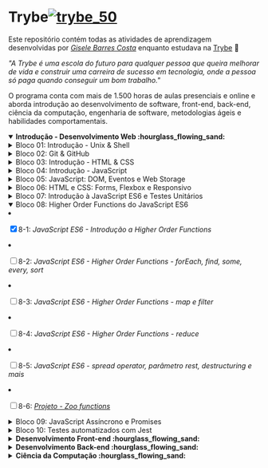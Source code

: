 # Trybe[![trybe_50](https://user-images.githubusercontent.com/48166556/111015178-4e73cb80-8386-11eb-8513-331461ef8448.png)](https://www.betrybe.com)

Este repositório contém todas as atividades de aprendizagem desenvolvidas por _[Gisele Barres Costa](https://www.linkedin.com/in/giselecosta/)_ enquanto estudava na [Trybe](https://www.betrybe.com/) :rocket:

_"A Trybe é uma escola do futuro para qualquer pessoa que queira melhorar de vida e construir uma carreira de sucesso em tecnologia, onde a pessoa só paga quando conseguir um bom trabalho."_

O programa conta com mais de 1.500 horas de aulas presenciais e online e aborda introdução ao desenvolvimento de software, front-end, back-end, ciência da computação, engenharia de software, metodologias ágeis e habilidades comportamentais.

<details open>
  <summary>
    <b> Introdução - Desenvolvimento Web :hourglass_flowing_sand: </b>
  </summary>
  
  <details>
    <summary>
      Bloco 01: Introdução - Unix & Shell
    </summary>

- [x] 1-3: _Fundamentos do Desenvolvimento Web_
- [x] 1-3: _Introdução - Unix & Shell_
- [x] 1-3: _Unix & Bash - Part 1_
- [x] 1-4: _Unix & Bash - Part 2_

  </details>

  <details>
    <summary>
      Bloco 02: Git & GitHub
    </summary>

- [x] 2-1: _O que é e para que serve?_
- [x] 2-2: _Entendendo os comandos_
- [x] 2-3: _Internet - Entendendo como ela funciona_

  </details>

  <details>
    <summary>
    Bloco 03: Introdução - HTML & CSS
    </summary>

- [x] 3-1: _Introdução - HTML & CSS_
- [x] 3-2: _HTML & CSS - Estruturas de página_
- [x] 3-3: _HTML & CSS - Primeiros passos em CSS_
- [x] 3-4: _HTML & CSS - Seletores e posicionamento_
- [x] 3-5: _HTML Semântico_
- [x] 3-6: _[Projeto - Lessons Learned](https://giisele.github.io/projects/3_lessons_learned)_

  </details>

  <details>
    <summary>
      Bloco 04: Introdução - JavaScript
    </summary>

- [x] 4-1: _Introdução - JavaScript_
- [x] 4-1: _JavaScript - Primeiros passos_
- [x] 4-2: _JavaScript - Array e loop For_
- [x] 4-3: _JavaScript - Lógica de Programação e Algoritmos_
- [x] 4-4: _JavaScript - Objetos e funções_
- [x] 4-5: _[Projeto: Playground Functions](https://giisele.github.io/projects/4_playground_functions)_

  </details>

  <details>
    <summary>
     Bloco 05: JavaScript: DOM, Eventos e Web Storage
    </summary>

- [x] 5-1: _JavaScript - DOM e seletores_
- [x] 5-2: _JavaScript - Trabalhando com elementos_
- [x] 5-3: _JavaScript - Eventos_
- [x] 5-4: _JavaScript - Web Storage_
- [x] 5-5: _Fundamentos - JavaScript - Projetos_
- [x] 5-5: _[Projeto - Arte com Pixels](https://giisele.github.io/projects/5.1_pixels_art)_
- [x] 5-6: _[Projeto - Lista de tarefas](https://giisele.github.io/projects/5.2_todo_list)_
- [x] 5-7: _[(Bônus) Projeto - Meme Generator](https://giisele.github.io/projects/5.3_meme_generator)_
- [ ] 5-7: _[(Bônus) Projeto - Adivinhe a Cor]()_
- [ ] 5-7: _[(Bônus) Projeto - Carta Misteriosa]()_

  </details>

  <details>
    <summary>
      Bloco 06: HTML e CSS: Forms, Flexbox e Responsivo
    </summary>

- [x] 6-1: _HTML & CSS - Forms_
- [x] 6-2: _Bibliotecas JavaScript e Frameworks CSS_
- [x] 6-3: _Introdução - CSS Flexbox_
- [x] 6-3: _CSS Flexbox - Parte 1_
- [x] 6-4: _CSS Flexbox - Parte 2_
- [x] 6-5: _CSS Responsivo - Mobile First_
- [x] 6-6: _[Projeto - Trybewarts](https://giisele.github.io/projects/6_trybewarts)_

  </details>

  <details>
    <summary>
      Bloco 07: Introdução à JavaScript ES6 e Testes Unitários
    </summary>

- [x] 7-1: _JavaScript ES6 - let, const, arrow functions e template literals_
- [x] 7-2: _JavaScript ES6 - Objects_
- [x] 7-3: _Testes unitários em JavaScript_
- [x] 7-4: _[Projeto - JavaScript Testes Unitários](https://giisele.github.io/projects/7_js_testes_unitarios)_

  </details>

  <details open>
    <summary>
      Bloco 08: Higher Order Functions do JavaScript ES6
    </summary>

- [x] 8-1: _JavaScript ES6 - Introdução a Higher Order Functions_
- [ ] 8-2: _JavaScript ES6 - Higher Order Functions - forEach, find, some, every, sort_
- [ ] 8-3: _JavaScript ES6 - Higher Order Functions - map e filter_
- [ ] 8-4: _JavaScript ES6 - Higher Order Functions - reduce_
- [ ] 8-5: _JavaScript ES6 - spread operator, parâmetro rest, destructuring e mais_
- [ ] 8-6: _[Projeto - Zoo functions]()_

  </details>

  <details>
    <summary>
      Bloco 09: JavaScript Assíncrono e Promises
    </summary>

- [ ] 9-1: _JavaScript Assíncrono e Callbacks_
- [ ] 9-2: _JavaScript Promises_
- [ ] 9-3: _[Projeto - Carrinho de Compras]()_

  </details>

  <details>
    <summary>
      Bloco 10: Testes automatizados com Jest
    </summary>

- [ ] 10-1: _Primeiros passos no Jest_
- [ ] 10-2: _Jest - Testes Assíncronos_
- [ ] 10-3: _Jest - Simulando comportamentos_
- [ ] 10-4: _[Projeto - Jest Assíncrono e Mocking]()_

  </details>
</details>

<details>
  <summary>
    <b> Desenvolvimento Front-end :hourglass_flowing_sand: </b>
  </summary>

  <details>
    <summary>
      Bloco 11: Introdução - React
    </summary>

- [ ] 11-1: _Introdução - Front-end_
- [ ] 11-1: _Introdução - React_
- [ ] 11-1: _'Hello, world!' no React!_
- [ ] 11-2: _Componentes React_
- [ ] 11-3: _[Projeto - Movie Cards Library]()_

  </details>

  <details>
    <summary>
      Bloco 12: Componentes com Estado, Eventos e Formulários com React
    </summary>

- [ ] 12-1: _Components com estado e eventos_
- [ ] 12-2: _Formulários no React_
- [ ] 12-3: _[Projeto - Movie Cards Library Stateful]()_

  </details>

  <details>
    <summary>
      Bloco 13: Ciclo de Vida de Componentes e React Router
    </summary>

- [ ] 13-1: _Ciclo de vida de componentes em React_
- [ ] 13-2: _React Router_
- [ ] 13-3: _[Projeto - Movie Cards Library CRUD]()_

  </details>

  <details>
    <summary>
      Bloco 14: Metodologias Ágeis
    </summary>

- [ ] 14-1: _Metodologias Ágeis_
- [ ] 14-2: _[Projeto - Frontend Online Store]()_

  </details>

  <details>
    <summary>
      Bloco 15: Testes automatizados com React Testing Library
    </summary>

- [ ] 15-1: _RTL - Primeiros passos_
- [ ] 15-2: _RTL - Mocks e Inputs_
- [ ] 15-3: _RTL - Testando React Router_
- [ ] 15-3: _[Projeto - Testes em React]()_

  </details>

  <details>
    <summary>
      Bloco 16: Introdução ao Redux
    </summary>

- [ ] 16-1: _Introdução ao Redux - O estado global da aplicação_
- [ ] 16-2: _Usando o Redux no React_
- [ ] 16-3: _Usando o Redux no React - Prática_
- [ ] 16-4: _Usando o Redux no React - Actions Assíncronas_
- [ ] 16-5: _Testes em React-Redux_
- [ ] 16-6: _[Projeto - Trybe Wallet]()_

  </details>

  <details>
    <summary>
      Bloco 17: Projeto React
    </summary>

- [ ] 17-1: _[Projeto - Jogo de Trivia]()_

  </details>

  <details>
    <summary>
      Bloco 18: React & Context API
    </summary>

- [ ] 18-1: _Context API do React_
- [ ] 18-2: _React Hooks - useState e useContext_
- [ ] 18-3: _React Hooks - useEffect e Hooks customizados_
- [ ] 18-4: _[Projeto - StarWars Datatable com Context API e Hooks]()_

  </details>

  <details>
    <summary>
      Bloco 19: Projeto Final de Front-end
    </summary>

- [ ] 19-1: _[Projeto - App de Receitas]()_

  </details>

</details>

<details>
  <summary>
    <b> Desenvolvimento Back-end :hourglass_flowing_sand: </b>
   </summary>

  <details>
    <summary>
      Bloco 20: Introdução à SQL
    </summary>

- [ ] 20-1: _Introdução - Back-end_
- [ ] 20-1: _Introdução - Bancos de dados relacionais_
- [ ] 20-1: _Banco de dados SQL_
- [ ] 20-2: _Encontrando dados em um banco de dados_
- [ ] 20-3: _Filtrando dados de forma específica_
- [ ] 20-4: _Manipulando tabelas_
- [ ] 20-5: _[Projeto - All For One]()_

  </details>

  <details>
    <summary>
      Bloco 21: Funções SQL, Joins e Subqueries
    </summary>

- [ ] 21-1: _Funções mais usadas no SQL_
- [ ] 21-2: _Descomplicando JOINs, UNIONs e Subqueries_
- [ ] 21-3: _Stored Routines & Stored Functions_
- [ ] 21-4: _[Projeto - Vocabulary Booster]()_

  </details>

  <details>
    <summary>
      Bloco 22: Normalização e Modelagem de Banco de Dados
    </summary>

- [ ] 22-1: _Transformando ideias em um modelo de banco de dados_
- [ ] 22-2: _Normalização, Formas Normais e Dumps_
- [ ] 22-2: _Transformando ideias em um modelo de banco de dados - Parte 2_
- [ ] 22-3: _[Projeto - One For All]()_

  </details>

  <details>
    <summary>
      Bloco 23: Introdução ao MongoDB
    </summary>

- [ ] 23-1: _Introdução - NoSQL_
- [ ] 23-1: _MongoDB - Introdução_
- [ ] 23-2: _Filter Operators_
- [ ] 23-3: _[Projeto - Data Flights]()_

  </details>

  <details>

    <summary>
      Bloco 24: MongoDB: Updates Simples e Complexos
    </summary>

- [ ] 24-1: _Updates Simples_
- [ ] 24-2: _Updates Complexos - Arrays - Parte 1_
- [ ] 24-3: _Updates Complexos - Arrays - Parte 2_
- [ ] 24-4: _[Projeto - Commerce]()_

  </details>

  <details>
    <summary>
      Bloco 25: MongoDB - Aggregation Framework
    </summary>

- [ ] 25-1: _Aggregation Framework - Part 1_
- [ ] 25-2: _Aggregation Framework - Part 2_
- [ ] 25-3: _[Projeto - Aggregations]()_

  </details>

  <details>
    <summary>
      Bloco 26: Introdução ao desenvolvimento Web com NodeJS
    </summary>

- [ ] 26-1: _Intro - NodeJS_  
- [ ] 26-1: _Node.js   - Introdução_
- [ ] 26-2: _NodeJS - Fluxo Assíncrono_
- [ ] 26-3: _NodeJS - Arquitetura_
- [ ] 26-4: _Express: HTTP com Node.js_
- [ ] 26-5: _Praticando Express_
- [ ] 26-6: _[Projeto - Crush Manager]()_

  </details>

  <details>
    <summary>
      Bloco 27: NodeJS: Camada de Serviço e Arquitetura Rest e Restful
    </summary>

- [ ] 27-1: _Introdução - Arquitetura de Software_
- [ ] 27-1: _Arquitetura de Software - Camada de Model_
- [ ] 27-2: _Arquitetura de Software - Camada de Controller e Service_
- [ ] 27-3: _Arquitetura web - Rest e Restful_
- [ ] 27-4: _[Projeto - Store Manager]()_

  </details>

  <details>
    <summary>
      Bloco 28: Autenticação e Upload de Arquivos
    </summary>

- [ ] 28-1: _NodeJS - JWT - (JSON Web Token)_
- [ ] 28-2: _NodeJS - Upload de arquivos com Multer_
- [ ] 28-3: _[Projeto - Cookmaster]()_

  </details>

  <details>
    <summary>
      Bloco 29: Deployment
    </summary>

- [ ] 29-1: _Introdução - Deploy_
- [ ] 29-1: _Infraestrutura - Deploy com Heroku_
- [ ] 29-2: _Deploy - Gerenciadores de Processos_
- [ ] 29-3: _[Projeto - Stranger Things]()_

  </details>

  <details>
    <summary>
      Bloco 30: Projeto
    </summary>

- [ ] 30-1: _[Projeto - Trybeer]()_

  </details>

  <details>
    <summary>
      Bloco 31: Arquitetura: SOLID e ORM
    </summary>

- [ ] 31-1: _Arquitetura - Princípios SOLID_
- [ ] 31-2: _ORM - Interface da aplicação com o banco de dados_
- [ ] 31-3: _ORM - Associations_
- [ ] 31-4: _Boas práticas na escrita de testes_
- [ ] 31-5: _[Projeto - API de Blogs]()_

  </details>

  <details>
    <summary>
      Bloco 32: Sockets
    </summary>

- [ ] 32-1: _Arquitetura de Software - Camada de View_
- [ ] 32-2: _Sockets - TCP/UDP & NET_
- [ ] 32-3: _Sockets - Socket.io_
- [ ] 32-4: _[Projeto - Webchat]()_

  </details>

  <details>
    <summary>
      Bloco 33: Projeto Trybeer II
    </summary>

- [ ] 33-1: _[Projeto - Trybeer V2]()_

  </details>
</details>

<details>
  <summary>
    <b> Ciência da Computação :hourglass_flowing_sand: </b>
  </summary>

  <details>
    <summary>  
    Bloco 34: Arquitetura de Computadores e Redes
    </summary>

- [ ] 34-1: _Introdução - Ciência da Computação_
- [ ] 34-1: _Arquitetura de Computadores_
- [ ] 34-2: _Arquitetura de redes_
- [ ] 34-3: _Redes de computadores, ferramentas e segurança_
- [ ] 34-4: _[Projeto - Explorando os protocolos]()_

  </details>

  <details>
    <summary>
      Bloco 35: Introdução à Python e Raspagem de Dados da Web
    </summary>

- [ ] 35-1: _Aprendendo Python_
- [ ] 35-2: _Entrada e Saída de Dados_
- [ ] 35-3: _Raspagem de Dados_
- [ ] 35-4: _Testes_
- [ ] 35-5: _[Projeto - Tech news]()_

  </details>

  <details>
    <summary>
      Bloco 36: Programação Orientada a Objetos e Padrões de Projeto
    </summary>

- [ ] 36-1: _Introdução à programação orientada a objetos_
- [ ] 36-2: _Programação orientada a objetos na prática_
- [ ] 36-3: _Padrões de projeto_
- [ ] 36-4: _[Projeto - Relatórios de Estoque]()_

  </details>

  <details>
    <summary>
      Bloco 37: Algoritmos e Estrutura de Dados
    </summary>

- [ ] 37-1: _Estrutura de Dados I - Arrays_
- [ ] 37-2: _Estrutura de Dados I - Complexidade de Algoritmos_
- [ ] 37-3: _Recursividade e Estratégias para solução de problemas_
- [ ] 37-4: _Algoritmos de ordenação e busca_
- [ ] 37-5: _[Projeto - Algoritmos]()_

  </details>

  <details>
    <summary>
      Bloco 38: Estrutura de Dados: Hash e Set
    </summary>

- [ ] 38-1: _Estrutura de dados II - Hash maps & Dict_
- [ ] 38-2: _Estrutura de dados II - Set_
- [ ] 38-3: _[Projeto - Restaurant Orders]()_

  </details>

  <details>
    <summary>
      Bloco 39: Estrutura de Dados: Pilhas, Filas e Listas
    </summary>

- [ ] 39-1: _Estrutura de dados III - Pilhas_
- [ ] 39-2: _Estrutura de dados III - Deque_
- [ ] 39-3: _Estrutura de Dados III - Nó & Listas ligadas_
- [ ] 39-4: _Estrutura de Dados III - Listas duplamente ligadas_
- [ ] 39-5: _[Projeto - TING - Trybe Is Not Google]()_

  </details>
</details>
